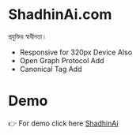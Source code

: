 # ShadhinAi.com
প্রযুক্তির স্বাধীনতা।

- Responsive for 320px Device Also
- Open Graph Protocol Add
- Canonical Tag Add

# Demo
👉 For demo click here [ShadhinAi](https://shantonu-acharjee.github.io/ShadhinAi.com/)